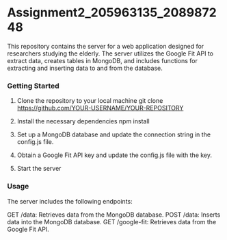 # Assignment2_205963135_208987248

This repository contains the server for a web application designed for researchers studying the elderly. The server utilizes the Google Fit API to extract data, creates tables in MongoDB, and includes functions for extracting and inserting data to and from the database.


### Getting Started

1. Clone the repository to your local machine
git clone https://github.com/YOUR-USERNAME/YOUR-REPOSITORY

2. Install the necessary dependencies
npm install

3. Set up a MongoDB database and update the connection string in the config.js file.
4. Obtain a Google Fit API key and update the config.js file with the key.
5. Start the server

### Usage
The server includes the following endpoints:

GET /data: Retrieves data from the MongoDB database.
POST /data: Inserts data into the MongoDB database.
GET /google-fit: Retrieves data from the Google Fit API.

